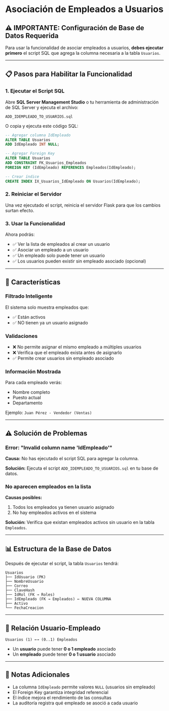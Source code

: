 # Asociación de Empleados a Usuarios

## ⚠️ IMPORTANTE: Configuración de Base de Datos Requerida

Para usar la funcionalidad de asociar empleados a usuarios, **debes ejecutar primero** el script SQL que agrega la columna necesaria a la tabla `Usuarios`.

---

## 📋 Pasos para Habilitar la Funcionalidad

### 1. Ejecutar el Script SQL

Abre **SQL Server Management Studio** o tu herramienta de administración de SQL Server y ejecuta el archivo:

```
ADD_IDEMPLEADO_TO_USUARIOS.sql
```

O copia y ejecuta este código SQL:

```sql
-- Agregar columna IdEmpleado
ALTER TABLE Usuarios
ADD IdEmpleado INT NULL;

-- Agregar Foreign Key
ALTER TABLE Usuarios
ADD CONSTRAINT FK_Usuarios_Empleados 
FOREIGN KEY (IdEmpleado) REFERENCES Empleados(IdEmpleado);

-- Crear índice
CREATE INDEX IX_Usuarios_IdEmpleado ON Usuarios(IdEmpleado);
```

### 2. Reiniciar el Servidor

Una vez ejecutado el script, reinicia el servidor Flask para que los cambios surtan efecto.

### 3. Usar la Funcionalidad

Ahora podrás:
- ✅ Ver la lista de empleados al crear un usuario
- ✅ Asociar un empleado a un usuario
- ✅ Un empleado solo puede tener un usuario
- ✅ Los usuarios pueden existir sin empleado asociado (opcional)

---

## 🎯 Características

### Filtrado Inteligente
El sistema solo muestra empleados que:
- ✅ Están activos
- ✅ NO tienen ya un usuario asignado

### Validaciones
- ❌ No permite asignar el mismo empleado a múltiples usuarios
- ❌ Verifica que el empleado exista antes de asignarlo
- ✅ Permite crear usuarios sin empleado asociado

### Información Mostrada
Para cada empleado verás:
- Nombre completo
- Puesto actual
- Departamento

Ejemplo: `Juan Pérez - Vendedor (Ventas)`

---

## ⚠️ Solución de Problemas

### Error: "Invalid column name 'IdEmpleado'"

**Causa:** No has ejecutado el script SQL para agregar la columna.

**Solución:** Ejecuta el script `ADD_IDEMPLEADO_TO_USUARIOS.sql` en tu base de datos.

### No aparecen empleados en la lista

**Causas posibles:**
1. Todos los empleados ya tienen usuario asignado
2. No hay empleados activos en el sistema

**Solución:** Verifica que existan empleados activos sin usuario en la tabla `Empleados`.

---

## 📊 Estructura de la Base de Datos

Después de ejecutar el script, la tabla `Usuarios` tendrá:

```
Usuarios
├── IdUsuario (PK)
├── NombreUsuario
├── Correo
├── ClaveHash
├── IdRol (FK → Roles)
├── IdEmpleado (FK → Empleados) ← NUEVA COLUMNA
├── Activo
└── FechaCreacion
```

---

## 🔄 Relación Usuario-Empleado

```
Usuarios (1) ←→ (0..1) Empleados
```

- Un **usuario** puede tener **0 o 1 empleado** asociado
- Un **empleado** puede tener **0 o 1 usuario** asociado

---

## 📝 Notas Adicionales

- La columna `IdEmpleado` permite valores `NULL` (usuarios sin empleado)
- El Foreign Key garantiza integridad referencial
- El índice mejora el rendimiento de las consultas
- La auditoría registra qué empleado se asoció a cada usuario
